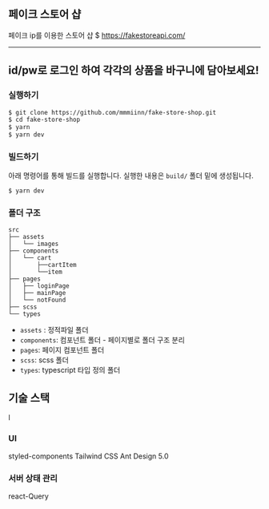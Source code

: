 ## 페이크 스토어 샵

페이크 ip를 이용한 스토어 샵
$ https://fakestoreapi.com/

---

## id/pw로 로그인 하여 각각의 상품을 바구니에 담아보세요!

### 실행하기

```bash
$ git clone https://github.com/mmmiinn/fake-store-shop.git
$ cd fake-store-shop
$ yarn
$ yarn dev
```

### 빌드하기

아래 명령어를 통해 빌드를 실행합니다. 실행한 내용은 `build/` 폴더 밑에 생성됩니다.

```bash
$ yarn dev
```

### 폴더 구조

```
src
├── assets
│   └── images
├── components
│   └── cart
│       ├──cartItem
│       └──item
├── pages
│   ├── loginPage
│   ├── mainPage
│   └── notFound
├── scss
└── types
```

- `assets` : 정적파일 폴더
- `components`: 컴포넌트 폴더 - 페이지별로 폴더 구조 분리
- `pages`: 페이지 컴포넌트 폴더
- `scss`: scss 폴더
- `types`: typescript 타입 정의 폴더

## 기술 스택
l
### UI

styled-components
Tailwind CSS
Ant Design 5.0

### 서버 상태 관리

react-Query
